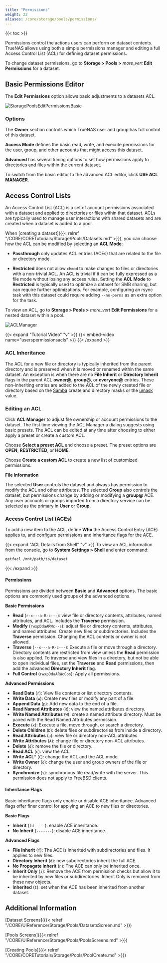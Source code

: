 ```yaml
---
title: "Permissions"
weight: 22
aliases: /core/storage/pools/permissions/
---
```


{{< toc >}}

Permissions control the actions users can perform on dataset contents.
TrueNAS allows using both a simple permissions manager and editing a full Access Control List (ACL) for defining dataset permissions.

To change dataset permissions, go to **Storage > Pools >** <i class="material-icons" aria-hidden="true" title="Options">more_vert</i> **Edit Permissions** for a dataset.

## Basic Permissions Editor

The **Edit Permissions** option allows basic adjustments to a datasets ACL.

![StoragePoolsEditPermissionsBasic](/images/CORE/12.0/StoragePoolsEditPermissionsBasic.png "Basic Permissions Editor")

### Options

The **Owner** section controls which TrueNAS user and group has full control of this dataset.

**Access Mode** defines the basic read, write, and execute permissions for the user, group, and other accounts that might access this dataset.

**Advanced** has several tuning options to set how permissions apply to directories and files within the current dataset.

To switch from the basic editor to the advanced ACL editor, click **USE ACL MANAGER**. 

## Access Control Lists

An Access Control List (ACL) is a set of account permissions associated with a dataset and applied to directories or files within that dataset.
ACLs are typically used to manage user interactions with shared datasets and are created when a dataset is added to a pool.

When [creating a dataset]({{< relref "/CORE/CORETutorials/Storage/Pools/Datasets.md" >}}), you can choose how the ACL can be modified by selecting an **ACL Mode**:

* **Passthrough** only updates ACL entries (ACEs) that are related to the file or directory mode.

* **Restricted** does not allow `chmod` to make changes to files or directories with a non-trivial ACL.
  An ACL is trivial if it can be fully expressed as a file mode without losing any access rules.
  Setting the **ACL Mode** to **Restricted** is typically used to optimize a dataset for SMB sharing, but can require further optimizations.
  For example, configuring an rsync task with this dataset could require adding `--no-perms` as an extra option for the task.

To view an ACL, go to **Storage > Pools >** <i class="material-icons" aria-hidden="true" title="Options">more_vert</i> **Edit Permissions** for a nested dataset within a pool.

![ACLManager](/images/CORE/12.0/ACLManager.png)

{{< expand "Tutorial Video" "v" >}}
{{< embed-video name="userspermissionsacls" >}}
{{< /expand >}}

### ACL Inheritance

The ACL for a new file or directory is typically inherited from the parent directory and is preserved when it is moved or renamed within the same dataset.
An exception is when there are no **File Inherit** or **Directory Inherit** flags in the parent ACL **owner@**, **group@**, or **everyone@** entries.
These non-inheriting entries are added to the ACL of the newly created file or directory based on the [Samba](https://wiki.samba.org/index.php/Main_Page) create and directory masks or the [umask](https://www.freebsd.org/cgi/man.cgi?query=umask&sektion=2) value.

### Editing an ACL

Click **ACL Manager** to adjust file ownership or account permissions to the dataset.
The first time viewing the ACL Manager a dialog suggests using basic presets.
The ACL can be edited at any time after choosing to either apply a preset or create a custom ACL.

Choose **Select a preset ACL** and choose a preset.
The preset options are **OPEN**, **RESTRICTED**, or **HOME**.

Choose **Create a custom ACL** to create a new list of customized permissions.

**File Information**

The selected **User** controls the dataset and always has permission to modify the ACL and other attributes.
The selected **Group** also controls the dataset, but permissions change by adding or modifying a **group@** ACE.
Any user accounts or groups imported from a directory service can be selected as the primary in **User** or **Group**.

### Access Control List (ACEs)

To add a new item to the ACL, define **Who** the Access Control Entry (ACE) applies to, and configure permissions and inheritance flags for the ACE.

{{< expand "ACL Details from Shell" "v" >}}
To view an ACL information from the console, go to **System Settings > Shell** and enter command:

```shell
getfacl /mnt/path/to/dataset
```
{{< /expand >}}

#### Permissions

Permissions are divided between **Basic** and **Advanced** options.
The basic options are commonly used groups of the advanced options.

**Basic Permissions**

* **Read** (`r-x---a-R-c---`): view file or directory contents, attributes, named attributes, and ACL.
  Includes the **Traverse** permission.
* **Modify** (`rwxpDdaARWc--s`): adjust file or directory contents, attributes, and named attributes.
  Create new files or subdirectories.
  Includes the **Traverse** permission.
  Changing the ACL contents or owner is not allowed.
* **Traverse** (`--x---a-R-c---`): Execute a file or move through a directory.
  Directory contents are restricted from view unless the **Read** permission is also applied.
  To traverse and view files in a directory, but not be able to open individual files, set the **Traverse** and **Read** permissions, then add the advanced **Directory Inherit** flag.
* **Full Control** (`rwxpDdaARWcCos`): Apply all permissions.

**Advanced Permissions**

* **Read Data** (`r`): View file contents or list directory contents.
* **Write Data** (`w`): Create new files or modify any part of a file.
* **Append Data** (`p`): Add new data to the end of a file.
* **Read Named Attributes** (`R`): view the named attributes directory.
* **Write Named Attributes** (`W`): create a named attribute directory. Must be paired with the Read Named Attributes permission.
* **Execute** (`x`): Execute a file, move through, or search a directory.
* **Delete Children** (`D`): delete files or subdirectories from inside a directory.
* **Read Attributes** (`a`): view file or directory non-ACL attributes.
* **Write Attributes** (`A`): change file or directory non-ACL attributes.
* **Delete** (`d`): remove the file or directory.
* **Read ACL** (`c`): view the ACL.
* **Write ACL*** (`C`): change the ACL and the ACL mode.
* **Write Owner** (`o`): change the user and group owners of the file or directory.
* **Synchronize** (`s`): synchronous file read/write with the server. This permission does not apply to FreeBSD clients.

#### Inheritance Flags

Basic inheritance flags only enable or disable ACE inheritance.
Advanced flags offer finer control for applying an ACE to new files or directories.

**Basic Flags**

* **Inherit** (`fd-----`): enable ACE inheritance.
* **No Inherit** (`-------`): disable ACE inheritance.

**Advanced Flags**

* **File Inherit** (`f`): The ACE is inherited with subdirectories and files. It applies to new files.
* **Directory Inherit** (`d`): new subdirectories inherit the full ACE.
* **No Propagate Inherit** (`n`): The ACE can only be inherited once.
* **Inherit Only** (`i`): Remove the ACE from permission checks but allow it to be inherited by new files or subdirectories. Inherit Only is removed from these new objects.
* **Inherited** (`I`): set when the ACE has been inherited from another dataset.


## Additional Information

[Dataset Screens]({{< relref "/CORE/UIReference/Storage/Pools/DatasetsScreen.md" >}})

[Pools Screens]({{< relref "/CORE/UIReference/Storage/Pools/PoolsScreens.md" >}})

[Creating Pools]({{< relref "/CORE/CORETutorials/Storage/Pools/PoolCreate.md" >}})
